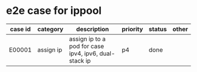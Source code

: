 # e2e case for ippool

| case id | category  | description                                             | priority | status | other |
|---------|-----------|---------------------------------------------------------|----------|--------|-------|
| E00001  | assign ip | assign ip to a pod for case ipv4, ipv6, dual-stack ip   | p4       | done   |       |

